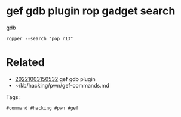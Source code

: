 # gef gdb plugin rop gadget search
gdb
```
ropper --search "pop r13"
```

# Related

- [20221003150532](/zet/20221003150532/README.md) gef gdb plugin
- ~/kb/hacking/pwn/gef-commands.md

Tags:

    #command #hacking #pwn #gef 

